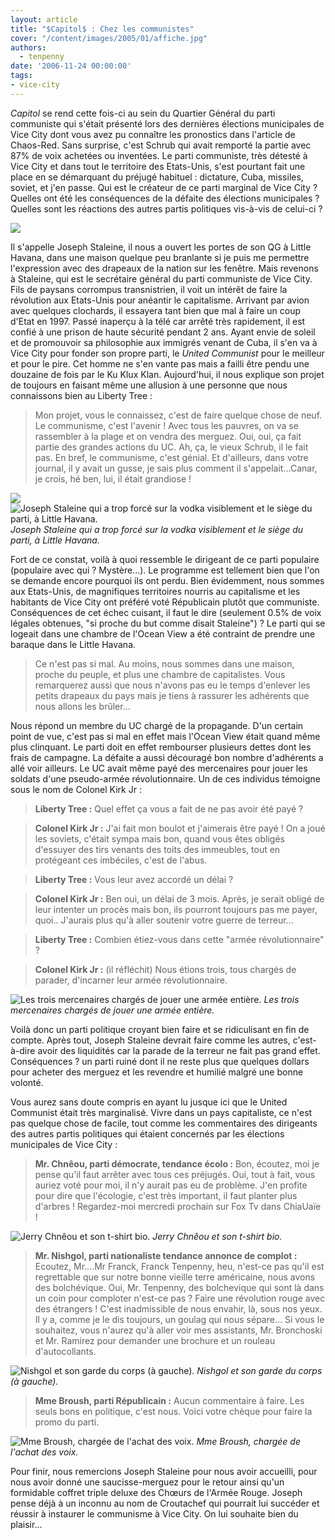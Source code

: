 ```yaml
---
layout: article
title: "$Capitol$ : Chez les communistes"
cover: "/content/images/2005/01/affiche.jpg"
authors:
  - tenpenny
date: '2006-11-24 00:00:00'
tags:
- vice-city
---
```


$Capitol$ se rend cette fois-ci au sein du Quartier Général du parti communiste qui s'était présenté lors des dernières élections municipales de Vice City dont vous avez pu connaître les pronostics dans l'article de Chaos-Red. Sans surprise, c'est Schrub qui avait remporté la partie avec 87% de voix achetées ou inventées. Le parti communiste, très détesté à Vice City et dans tout le territoire des Etats-Unis, s'est pourtant fait une place en se démarquant du préjugé habituel : dictature, Cuba, missiles, soviet, et j'en passe. Qui est le créateur de ce parti marginal de Vice City ? Quelles ont été les conséquences de la défaite des élections municipales ? Quelles sont les réactions des autres partis politiques vis-à-vis de celui-ci ?

![](/content/images/2005/01/unitedcoco.jpg)

Il s'appelle Joseph Staleine, il nous a ouvert les portes de son QG à Little Havana, dans une maison quelque peu branlante si je puis me permettre l'expression avec des drapeaux de la nation sur les fenêtre. Mais revenons à Staleine, qui est le secrétaire général du parti communiste de Vice City. Fils de paysans corrompus&nbsp;transnistrien, il voit un intérêt de faire la révolution aux Etats-Unis pour anéantir le capitalisme. Arrivant par avion avec quelques clochards, il essayera tant bien que mal à faire un coup d'Etat en 1997. Passé inaperçu à la télé car arrêté très rapidement, il est confié à une prison de haute sécurité pendant 2 ans. Ayant envie de soleil et de promouvoir sa philosophie aux immigrés venant de Cuba, il s'en va à Vice City pour fonder son propre parti, le _United Communist_ pour le meilleur et pour le pire. Cet homme ne s'en vante pas mais a failli être pendu une douzaine de fois par le Ku Klux Klan. Aujourd'hui, il nous explique son projet de toujours en faisant même une allusion à une personne que nous connaissons bien au Liberty Tree :

> Mon projet, vous le connaissez, c'est de faire quelque chose de neuf. Le communisme, c'est l'avenir ! Avec tous les pauvres, on va se rassembler à la plage et on vendra des merguez. Oui, oui, ça fait partie des grandes actions du UC. Ah, ça, le vieux Schrub, il le fait pas. En bref, le communisme, c'est génial. Et d'ailleurs, dans votre journal, il y avait un gusse, je sais plus comment il s'appelait...Canar, je crois, hé ben, lui, il était grandiose !

![](/content/images/2005/01/staleine.jpg)
![Joseph Staleine qui a trop forcé sur la vodka visiblement et le siège du parti, à Little Havana.](/content/images/2005/01/QGunitedcoco.jpg)
_Joseph Staleine qui a trop forcé sur la vodka visiblement et le siège du parti, à Little Havana._

Fort de ce constat, voilà&nbsp;à quoi ressemble le dirigeant de ce parti populaire (populaire avec qui ? Mystère...). Le programme est tellement bien que l'on se demande encore pourquoi ils ont perdu. Bien évidemment, nous sommes aux Etats-Unis, de magnifiques territoires nourris au capitalisme et les habitants de Vice City ont préféré voté Républicain plutôt que communiste. Conséquences de cet échec cuisant, il faut le dire (seulement 0.5% de voix légales obtenues, "si proche du but comme disait Staleine") ? Le parti qui se logeait dans une chambre de l'Ocean View&nbsp;a été contraint de prendre une baraque dans le Little Havana.

> Ce n'est pas si mal. Au moins, nous sommes dans une maison, proche du peuple,&nbsp;et plus une chambre de capitalistes. Vous remarquerez aussi que nous n'avons pas eu le temps d'enlever les petits drapeaux du pays mais je tiens à rassurer les adhérents que nous allons les brûler...

Nous répond un membre du UC chargé de la propagande. D'un certain point de vue, c'est pas si mal en effet mais l'Ocean View était quand même plus clinquant. Le parti doit en effet rembourser plusieurs dettes dont les frais de campagne. La défaite a aussi découragé bon nombre d'adhérents&nbsp;a allé voir ailleurs. Le UC avait même payé des mercenaires pour jouer les soldats d'une pseudo-armée révolutionnaire. Un de ces individus témoigne sous le nom de Colonel Kirk Jr :

> **Liberty Tree :** Quel effet ça vous a fait de ne pas avoir été payé ?

> **Colonel Kirk Jr :** J'ai fait mon boulot et j'aimerais être payé ! On a joué les soviets, c'était sympa mais bon, quand vous êtes obligés d'essuyer des tirs venants des toits des immeubles, tout en protégeant ces imbéciles, c'est de l'abus.

> **Liberty Tree :** Vous leur avez accordé un délai ?

> **Colonel Kirk Jr :** Ben oui, un délai de 3 mois. Après, je serait obligé&nbsp;de leur intenter un procès mais bon, ils pourront toujours pas me payer, quoi.. J'aurais plus qu'à aller soutenir votre guerre de terreur...

> **Liberty Tree :** Combien étiez-vous dans cette "armée révolutionnaire" ?

> **Colonel Kirk Jr :** (il réfléchit)&nbsp;Nous étions trois, tous chargés de parader, d'incarner leur armée révolutionnaire.

![Les trois mercenaires chargés de jouer une armée entière.](/content/images/2005/01/mercenaires.jpg)
_Les trois mercenaires chargés de jouer une armée entière._

Voilà donc un parti politique croyant bien faire et se ridiculisant en fin de compte. Après tout, Joseph Staleine devrait faire comme les autres, c'est-à-dire avoir des liquidités car la parade de la terreur ne fait pas grand effet. Conséquences ? un parti ruiné dont il ne reste plus que quelques dollars pour acheter des merguez et les revendre&nbsp;et humilié malgré une bonne volonté.

Vous aurez sans doute compris en ayant lu jusque ici que le United Communist était très marginalisé. Vivre dans un pays capitaliste, ce n'est pas quelque chose de facile, tout comme les commentaires des dirigeants des autres partis politiques qui étaient concernés par les élections municipales de Vice City :

> **Mr. Chnêou, parti démocrate, tendance écolo :** Bon, écoutez, moi je pense qu'il faut arrêter avec tous ces préjugés. Oui, tout à fait, vous auriez voté pour moi, il n'y aurait pas eu de problème. J'en profite pour dire que l'écologie, c'est très important, il faut planter plus d'arbres ! Regardez-moi mercredi prochain sur Fox Tv dans ChiaUaïe !

![Jerry Chnêou et son t-shirt bio.](/content/images/2005/01/chn_ou.jpg)
_Jerry Chnêou et son t-shirt bio._

> **Mr. Nishgol, parti nationaliste tendance annonce de complot :** Ecoutez, Mr....Mr Franck, Franck Tenpenny, heu, n'est-ce pas qu'il est regrettable que sur notre bonne vieille terre américaine, nous avons des bolchévique. Oui, Mr. Tenpenny, des bolchevique qui sont là dans un coin pour comploter n'est-ce pas ? Faire une révolution rouge avec des étrangers ! C'est inadmissible de nous envahir, là, sous nos yeux. Il y a, comme je le dis toujours, un goulag qui nous sépare... Si vous le souhaitez, vous n'aurez qu'à aller voir mes assistants, Mr. Bronchoski et Mr. Ramirez pour demander une brochure et un rouleau d'autocollants.

![Nishgol et son garde du corps (à gauche).](/content/images/2005/01/nishgol.jpg)
_Nishgol et son garde du corps (à gauche)._

> **Mme Broush, parti Républicain&nbsp;:** Aucun commentaire à faire. Les seuls bons en politique, c'est nous. Voici votre chèque pour faire la promo du parti.

![Mme Broush, chargée de l'achat des voix.](/content/images/2005/01/mme_broush.jpg)
_Mme Broush, chargée de l'achat des voix._

Pour finir, nous remercions Joseph Staleine pour nous avoir accueilli, pour nous avoir donné une saucisse-merguez pour le retour ainsi qu'un formidable coffret triple deluxe des Chœurs de l'Armée Rouge. Joseph pense déjà à un inconnu au nom de Croutachef qui pourrait lui succéder et réussir à instaurer le communisme à Vice City. On lui souhaite bien du plaisir...